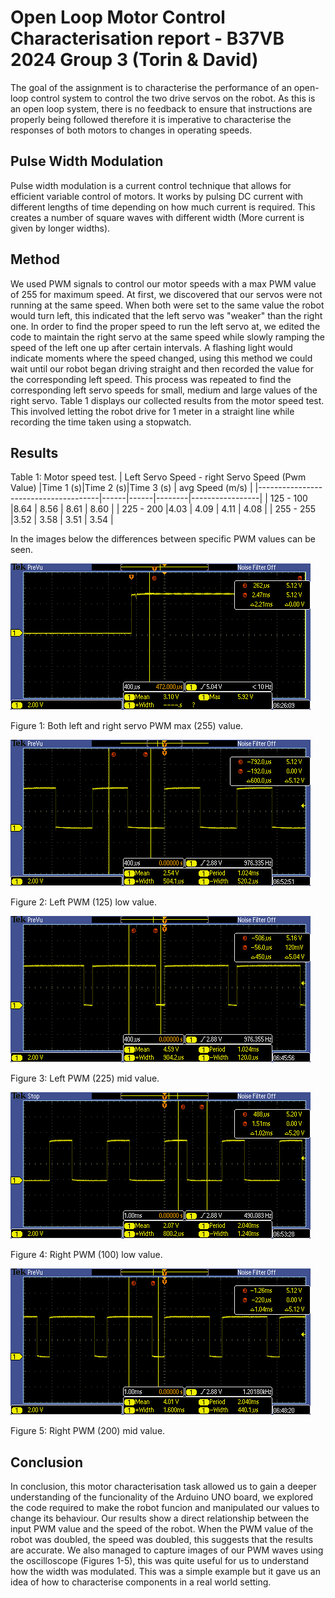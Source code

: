 # Open Loop Motor Control Characterisation report - B37VB 2024 Group 3 (Torin & David) 
The goal of the assignment is to characterise the performance of an open-loop control system to control the two drive servos on the robot. 
As this is an open loop system, there is no feedback to ensure that instructions are properly being followed therefore it is imperative to
characterise the responses of both motors to changes in operating speeds.

## Pulse Width Modulation
Pulse width modulation is a current control technique that allows for efficient variable control of motors. It works by pulsing DC current
with different lengths of time depending on how much current is required. This creates a number of square waves with different width (More 
current is given by longer widths).

## Method
We used PWM signals to control our motor speeds with a max PWM value of 255 for maximum speed. 
At first, we discovered that our servos were not running at the same speed. When both were set to the same value the robot would turn left,
this indicated that the left servo was "weaker" than the right one. In order to find the proper speed to run the left servo at, we edited 
the code to maintain the right servo at the same speed while slowly ramping the speed of the left one up after certain intervals. A 
flashing light would indicate moments where the speed changed, using this method we could wait until our robot began driving straight
and then recorded the value for the corresponding left speed. This process was repeated to find the corresponding left servo speeds for 
small, medium and large values of the right servo. Table 1 displays our collected results from the motor speed test. This involved letting the robot drive for 1 meter in a straight line while 
recording the time taken using a stopwatch.

## Results

Table 1: Motor speed test.
| Left Servo Speed - right Servo Speed (Pwm Value) |Time 1 (s)|Time 2 (s)|Time 3 (s) | avg Speed (m/s) |
|--------------------------------------|------|------|--------|-----------------|
|              125 - 100               |8.64  | 8.56 | 8.61   |      8.60       |
|              225 - 200               |4.03  | 4.09 | 4.11   |      4.08       |
|              255 - 255               |3.52  | 3.58 | 3.51   |      3.54       |

In the images below the differences between specific PWM values can be seen.

![Both Max](Both-Max.PNG)

Figure 1: Both left and right servo PWM max (255) value. 

![Left Low](Left-Low.PNG)

Figure 2: Left PWM (125) low value.

![Left Mid](Left-Mid.PNG)

Figure 3: Left PWM (225) mid value.

![Rigth Low](Right-Low.PNG)

Figure 4: Right PWM (100) low value.

![Right Mid](Right-Mid.PNG)

Figure 5: Right PWM (200) mid value.

## Conclusion
In conclusion, this motor characterisation task allowed us to gain a deeper understanding of the funcionality of the Arduino UNO board, we explored
the code required to make the robot funcion and manipulated our values to change its behaviour. Our results show a direct relationship between the
input PWM value and the speed of the robot. When the PWM value of the robot was doubled, the speed was doubled, this suggests that the results are 
accurate. We also managed to capture images of our PWM waves using the oscilloscope (Figures 1-5), this was quite useful for us to understand how 
the width was modulated. This was a simple example but it gave us an idea of how to characterise components in a real world setting. 
